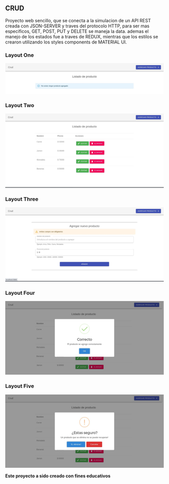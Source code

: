 ## CRUD 

Proyecto web sencillo, que se conecta a la simulacion de un API REST creada con JSON-SERVER y traves del protocolo HTTP, para ser mas especificos, GET, POST, PUT y DELETE se maneja la data. ademas el manejo de los estados fue a traves de REDUX, mientras que los estilos se crearon utilizando los styles components de MATERIAL UI.

### Layout One
![Imagen crud 1](https://github.com/Crusiris/Crud--Redux/blob/master/public/img/crudreduxa.jpg "Imagen a de la aplicacion")

### Layout Two
![Imagen crud 3](https://github.com/Crusiris/Crud--Redux/blob/master/public/img/crudredux1.jpg "Imagen a de la aplicacion")


### Layout Three
![Imagen crud 2](https://github.com/Crusiris/Crud--Redux/blob/master/public/img/crudredux2.jpg "Imagen a de la aplicacion") 

### Layout Four
![Imagen crud 4](https://github.com/Crusiris/Crud--Redux/blob/master/public/img/crudredux3.jpg "Imagen a de la aplicacion")


### Layout Five
![Imagen crud 4](https://github.com/Crusiris/Crud--Redux/blob/master/public/img/crudredux4.jpg "Imagen a de la aplicacion")

**Este proyecto a sido creado con fines educativos**